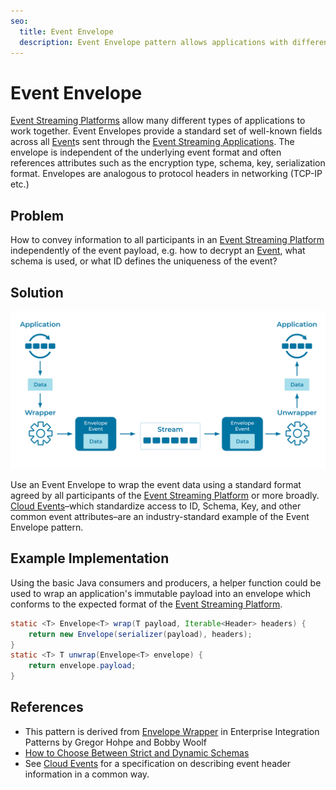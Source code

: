 ```yaml
---
seo:
  title: Event Envelope
  description: Event Envelope pattern allows applications with different data formats to communicate across an Event Streaming Platform
---
```


# Event Envelope
[Event Streaming Platforms](../event-stream/event-streaming-platform.md) allow many different types of applications to work together. Event Envelopes provide a standard set of well-known fields across all [Event](../event/event.md)s sent through the [Event Streaming Applications](../event-processing/event-processing-application.md). The envelope is independent of the underlying event format and often references attributes such as the encryption type, schema, key, serialization format. Envelopes are analogous to protocol headers in networking (TCP-IP etc.)

## Problem
How to convey information to all participants in an [Event Streaming Platform](../event-stream/event-streaming-platform.md) independently of the event payload, e.g. how to decrypt an  [Event](../event/event.md), what schema is used, or what ID defines the uniqueness of the event?

## Solution
![event-envelope](../img/event-envelope.svg)

Use an Event Envelope to wrap the event data using a standard format agreed by all participants of the [Event Streaming Platform](../event-stream/event-streaming-platform.md) or more broadly. [Cloud Events](https://cloudevents.io/)–which standardize access to ID, Schema, Key, and other common event attributes–are an industry-standard example of the Event Envelope pattern.

## Example Implementation
Using the basic Java consumers and producers, a helper function could be used to wrap an application's immutable payload into an envelope which conforms to the expected format of the [Event Streaming Platform](../event-stream/event-streaming-platform.md).

```Java
static <T> Envelope<T> wrap(T payload, Iterable<Header> headers) {
	return new Envelope(serializer(payload), headers);
}
static <T> T unwrap(Envelope<T> envelope) {
	return envelope.payload;
}
```

## References
* This pattern is derived from [Envelope Wrapper](https://www.enterpriseintegrationpatterns.com/patterns/messaging/EnvelopeWrapper.html) in Enterprise Integration Patterns by Gregor Hohpe and Bobby Woolf 
* [How to Choose Between Strict and Dynamic Schemas](https://www.confluent.io/blog/spring-kafka-protobuf-part-1-event-data-modeling/)
* See [Cloud Events](https://cloudevents.io/) for a specification on describing event header information in a common way.
